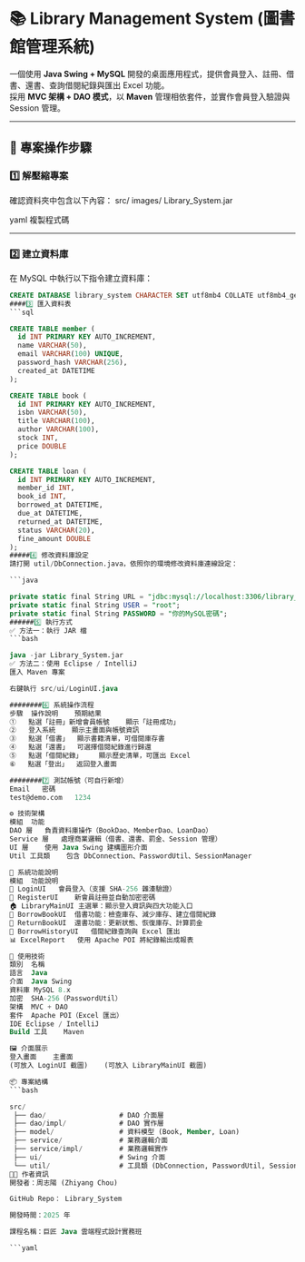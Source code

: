 # 📚 Library Management System (圖書館管理系統)

一個使用 **Java Swing + MySQL** 開發的桌面應用程式，提供會員登入、註冊、借書、還書、查詢借閱紀錄與匯出 Excel 功能。  
採用 **MVC 架構 + DAO 模式**，以 **Maven** 管理相依套件，並實作會員登入驗證與 Session 管理。

---

## 🧩 專案操作步驟

### 1️⃣ 解壓縮專案
確認資料夾中包含以下內容：
src/
images/
Library_System.jar

yaml
複製程式碼

---

### 2️⃣ 建立資料庫
在 MySQL 中執行以下指令建立資料庫：
```sql
CREATE DATABASE library_system CHARACTER SET utf8mb4 COLLATE utf8mb4_general_ci;
####3️⃣ 匯入資料表
```sql

CREATE TABLE member (
  id INT PRIMARY KEY AUTO_INCREMENT,
  name VARCHAR(50),
  email VARCHAR(100) UNIQUE,
  password_hash VARCHAR(256),
  created_at DATETIME
);

CREATE TABLE book (
  id INT PRIMARY KEY AUTO_INCREMENT,
  isbn VARCHAR(50),
  title VARCHAR(100),
  author VARCHAR(100),
  stock INT,
  price DOUBLE
);

CREATE TABLE loan (
  id INT PRIMARY KEY AUTO_INCREMENT,
  member_id INT,
  book_id INT,
  borrowed_at DATETIME,
  due_at DATETIME,
  returned_at DATETIME,
  status VARCHAR(20),
  fine_amount DOUBLE
);
#####4️⃣ 修改資料庫設定
請打開 util/DbConnection.java，依照你的環境修改資料庫連線設定：

```java

private static final String URL = "jdbc:mysql://localhost:3306/library_system?serverTimezone=UTC";
private static final String USER = "root";
private static final String PASSWORD = "你的MySQL密碼";
######5️⃣ 執行方式
✅ 方法一：執行 JAR 檔
```bash

java -jar Library_System.jar
✅ 方法二：使用 Eclipse / IntelliJ
匯入 Maven 專案

右鍵執行 src/ui/LoginUI.java

########6️⃣ 系統操作流程
步驟	操作說明	預期結果
①	點選「註冊」新增會員帳號	顯示「註冊成功」
②	登入系統	顯示主畫面與帳號資訊
③	點選「借書」	顯示書籍清單，可借閱庫存書
④	點選「還書」	可選擇借閱紀錄進行歸還
⑤	點選「借閱紀錄」	顯示歷史清單，可匯出 Excel
⑥	點選「登出」	返回登入畫面

########7️⃣ 測試帳號（可自行新增）
Email	密碼
test@demo.com	1234

⚙️ 技術架構
模組	功能
DAO 層	負責資料庫操作（BookDao、MemberDao、LoanDao）
Service 層	處理商業邏輯（借書、還書、罰金、Session 管理）
UI 層	使用 Java Swing 建構圖形介面
Util 工具類	包含 DbConnection、PasswordUtil、SessionManager

🧱 系統功能說明
模組	功能說明
🔐 LoginUI	會員登入（支援 SHA-256 雜湊驗證）
📝 RegisterUI	新會員註冊並自動加密密碼
🏠 LibraryMainUI	主選單：顯示登入資訊與四大功能入口
📖 BorrowBookUI	借書功能：檢查庫存、減少庫存、建立借閱紀錄
📕 ReturnBookUI	還書功能：更新狀態、恢復庫存、計算罰金
📜 BorrowHistoryUI	借閱紀錄查詢與 Excel 匯出
📊 ExcelReport	使用 Apache POI 將紀錄輸出成報表

🧰 使用技術
類別	名稱
語言	Java
介面	Java Swing
資料庫	MySQL 8.x
加密	SHA-256（PasswordUtil）
架構	MVC + DAO
套件	Apache POI（Excel 匯出）
IDE	Eclipse / IntelliJ
Build 工具	Maven

🖼️ 介面展示
登入畫面	主畫面
(可放入 LoginUI 截圖)	(可放入 LibraryMainUI 截圖)

📦 專案結構
```bash

src/
 ├── dao/                  # DAO 介面層
 ├── dao/impl/             # DAO 實作層
 ├── model/                # 資料模型 (Book, Member, Loan)
 ├── service/              # 業務邏輯介面
 ├── service/impl/         # 業務邏輯實作
 ├── ui/                   # Swing 介面
 └── util/                 # 工具類 (DbConnection, PasswordUtil, SessionManager)
👨‍💻 作者資訊
開發者：周志陽 (Zhiyang Chou)

GitHub Repo： Library_System

開發時間：2025 年

課程名稱：巨匠 Java 雲端程式設計實務班

```yaml

